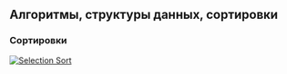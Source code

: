 ## Алгоритмы, структуры данных, сортировки

### Сортировки

<div>
    <a href="https://github.com/R1ON/patterns/blob/main/sort/selectionSort.js" target="_blank">
     <img src="https://img.shields.io/badge/Selection%20Sort-7aad0c" alt="Selection Sort"/>
    </a>
</div>
